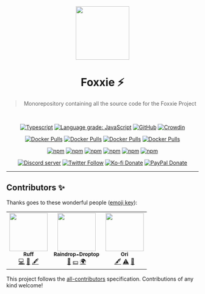 <div align='center'>
  <img src='https://cdn.ruffpuff.dev/foxxie.png' width='140' height='140' />
  <h1>Foxxie ⚡️</h1>
  <blockquote>Monorepository containing all the source code for the Foxxie Project</blockquote>

  <br />

[![Typescript](https://img.shields.io/badge/TypeScript-007ACC?logo=typescript&logoColor=white)](https://www.typescriptlang.org)
[![Language grade: JavaScript](https://img.shields.io/lgtm/grade/javascript/g/FoxxieBot/foxxie.svg?logo=lgtm&logoWidth=18)](https://lgtm.com/projects/g/FoxxieBot/foxxie/context:javascript)
[![GitHub](https://img.shields.io/github/license/FoxxieBot/foxxie?logo=github&style=flat-rounded)](https://github.com/FoxxieBot/foxxie/blob/main/LICENSE)
[![Crowdin](https://badges.crowdin.net/kettu/localized.svg)](https://crowdin.com/project/kettu)

[![Docker Pulls](https://img.shields.io/docker/pulls/ruffpuff/foxxie?label=foxxie%20docker%20pulls&logo=docker)](https://hub.docker.com/r/ruffpuff/foxxie)
[![Docker Pulls](https://img.shields.io/docker/pulls/ruffpuff/kettu?label=kettu%20docker%20pulls&logo=docker)](https://hub.docker.com/r/ruffpuff/kettu)
[![Docker Pulls](https://img.shields.io/docker/pulls/ruffpuff/ravy.lgbt?label=ravy.lgbt%20docker%20pulls&logo=docker)](https://hub.docker.com/r/ruffpuff/ravy.lgbt)
[![Docker Pulls](https://img.shields.io/docker/pulls/ruffpuff/stardrop?label=stardrop%20docker%20pulls&logo=docker)](https://hub.docker.com/r/ruffpuff/stardrop)

[![npm](https://img.shields.io/npm/v/@foxxie/eslint-config?color=crimson&label=eslint-config%20version&logo=npm&style=flat-rounded)](https://www.npmjs.com/package/@foxxie/eslint-config)
[![npm](https://img.shields.io/npm/v/@foxxie/fetch?color=crimson&label=fetch%20version&logo=npm&style=flat-rounded)](https://www.npmjs.com/package/@foxxie/fetch)
[![npm](https://img.shields.io/npm/v/@foxxie/fuzzysearch?color=crimson&label=fuzzysearch%20version&logo=npm&style=flat-rounded)](https://www.npmjs.com/package/@foxxie/fuzzysearch)
[![npm](https://img.shields.io/npm/v/@foxxie/lock-queue?color=crimson&label=lock-queue%20version&logo=npm&style=flat-rounded)](https://www.npmjs.com/package/@foxxie/lock-queue)
[![npm](https://img.shields.io/npm/v/@foxxie/stardrop?color=crimson&label=stardrop%20version&logo=npm&style=flat-rounded)](https://www.npmjs.com/package/@foxxie/stardrop)
[![npm](https://img.shields.io/npm/v/@foxxie/types?color=crimson&label=types%20version&logo=npm&style=flat-rounded)](https://www.npmjs.com/package/@foxxie/types)

[![Discord server](https://img.shields.io/discord/761512748898844702?color=5865F2&logo=discord&logoColor=white)](https://ruff.cafe/community)
[![Twitter Follow](https://img.shields.io/twitter/follow/ruffpuff29?label=Follow%20@ruffpuff29&logo=twitter&colorB=1DA1F2&style=flat-rounded)](https://twitter.com/ruffpuff29)
[![Ko-fi Donate](https://img.shields.io/badge/kofi-donate-brightgreen.svg?label=Donate%20with%20Ko-fi&logo=ko-fi&colorB=F16061&link=https://ko-fi.com/ruffpuff&logoColor=FFFFFF)](https://ko-fi.com/ruffpuff)
[![PayPal Donate](https://img.shields.io/badge/paypal-donate-brightgreen.svg?label=Donate%20with%20Paypal&logo=paypal&colorB=00457C&style=flat-rounded&link=https://www.paypal.com/donate/?business=HGFBP7UD695CC&no_recurring=0&currency_code=USD)](https://www.paypal.com/donate/?business=HGFBP7UD695CC&no_recurring=0&currency_code=USD)

</div>

<hr />

## Contributors ✨

Thanks goes to these wonderful people ([emoji key](https://allcontributors.org/docs/en/emoji-key)):

<!-- ALL-CONTRIBUTORS-LIST:START - Do not remove or modify this section -->
<!-- prettier-ignore-start -->
<!-- markdownlint-disable -->
<table>
  <tr>
    <td align="center"><a href="https://github.com/Ruffpuff1"><img src="https://avatars.githubusercontent.com/u/73779441?v=4?s=100" width="100px;" alt=""/><br /><sub><b>Ruff</b></sub></a><br /><a href="https://github.com/FoxxieBot/foxxie/commits?author=Ruffpuff1" title="Code">💻</a> <a href="#ideas-Ruffpuff1" title="Ideas, Planning, & Feedback">🤔</a> <a href="#content-Ruffpuff1" title="Content">🖋</a></td>
    <td align="center"><a href="https://github.com/Raindrop-Droptop"><img src="https://avatars.githubusercontent.com/u/81828616?v=4?s=100" width="100px;" alt=""/><br /><sub><b>Raindrop-Droptop</b></sub></a><br /><a href="#ideas-Raindrop-Droptop" title="Ideas, Planning, & Feedback">🤔</a> <a href="#financial-Raindrop-Droptop" title="Financial">💵</a> <a href="#translation-Raindrop-Droptop" title="Translation">🌍</a></td>
    <td align="center"><a href="https://github.com/orihuu"><img src="https://avatars.githubusercontent.com/u/81810945?v=4?s=100" width="100px;" alt=""/><br /><sub><b>Ori</b></sub></a><br /><a href="#content-orihuu" title="Content">🖋</a> <a href="https://github.com/FoxxieBot/foxxie/commits?author=orihuu" title="Tests">⚠️</a> <a href="https://github.com/FoxxieBot/foxxie/issues?q=author%3Aorihuu" title="Bug reports">🐛</a></td>
  </tr>
</table>

<!-- markdownlint-restore -->
<!-- prettier-ignore-end -->

<!-- ALL-CONTRIBUTORS-LIST:END -->

This project follows the [all-contributors](https://github.com/all-contributors/all-contributors) specification. Contributions of any kind welcome!
